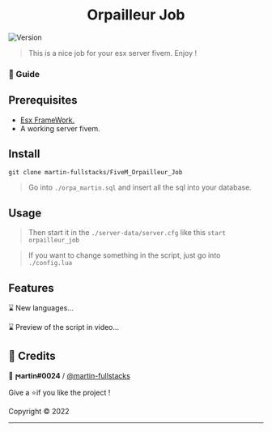 <h1 align="center">Orpailleur Job</h1>
<p>
  <img alt="Version" src="https://img.shields.io/badge/version- 1.0.0-blue.svg?cacheSeconds=2592000" />
</p>

> This is a nice job for your esx server fivem. Enjoy !

### 🚧 Guide

## Prerequisites

- [Esx FrameWork.](https://github.com/esx-framework)
- A working server fivem.

## Install
````
git clone martin-fullstacks/FiveM_Orpailleur_Job
````


> Go into ``./orpa_martin.sql`` and insert all the sql into your database.


## Usage


> Then start it in the `./server-data/server.cfg` like this `start orpailleur_job`

> If you want to change something in the script, just go into ``./config.lua``

## Features 

⌛ New languages... <br>

⌛ Preview of the script in video...

## 📝 Credits

👤 **ϻartin#0024** / [@martin-fullstacks](https://github.com/martin-fullstacks)


Give a ⭐️if you like the project !

Copyright © 2022

***
